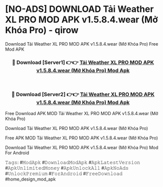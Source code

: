 # [NO-ADS] DOWNLOAD Tải Weather XL PRO MOD APK v1.5.8.4.wear (Mở Khóa Pro) - qirow
Download Tải Weather XL PRO MOD APK v1.5.8.4.wear (Mở Khóa Pro) Free Mod APK

<div align="center">
<h3>🔴 Download [Server1] 👉👉 <a href="https://apk-comot.site?title=Tải_Weather_XL_PRO_MOD_APK_v1.5.8.4.wear_(Mở_Khóa_Pro)">Tải Weather XL PRO MOD APK v1.5.8.4.wear (Mở Khóa Pro) Mod Apk</a></h3><br>

<h3>🔴 Download [Server2] 👉👉 <a href="https://apk-comot.site?title=Tải_Weather_XL_PRO_MOD_APK_v1.5.8.4.wear_(Mở_Khóa_Pro)">Tải Weather XL PRO MOD APK v1.5.8.4.wear (Mở Khóa Pro) Mod Apk</a></h3>
</div>


Free Download APK MOD Tải Weather XL PRO MOD APK v1.5.8.4.wear (Mở Khóa Pro)

Download Tải Weather XL PRO MOD APK v1.5.8.4.wear (Mở Khóa Pro) 

Free APK MOD Tải Weather XL PRO MOD APK v1.5.8.4.wear (Mở Khóa Pro) 

Download Tải Weather XL PRO MOD APK v1.5.8.4.wear (Mở Khóa Pro) Mod For Android

𝚃𝚊𝚐𝚜: #𝙼𝚘𝚍𝙰𝚙𝚔 #𝙳𝚘𝚠𝚗𝚕𝚘𝚊𝚍𝙼𝚘𝚍𝙰𝚙𝚔 #𝙰𝚙𝚔𝙻𝚊𝚝𝚎𝚜𝚝𝚅𝚎𝚛𝚜𝚒𝚘𝚗 #𝙰𝚙𝚔𝚄𝚗𝚕𝚒𝚖𝚒𝚝𝚎𝚍𝙼𝚘𝚗𝚎𝚢 #𝙰𝚙𝚔𝚄𝚗𝚕𝚘𝚌𝚔𝙰𝚕𝚕 #𝙰𝚙𝚔𝙽𝚘𝙰𝚍𝚜 #𝚄𝚗𝚕𝚘𝚌𝚔𝙿𝚛𝚎𝚖𝚒𝚞𝚖 #𝙵𝚘𝚛𝙰𝚗𝚍𝚛𝚘𝚒𝚍 #𝙵𝚛𝚎𝚎𝙳𝚘𝚠𝚗𝚕𝚘𝚊𝚍 #home_design_mod_apk